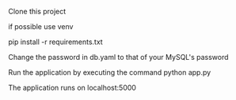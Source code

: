 Clone this project

if possible use venv

pip install -r requirements.txt

Change the password in db.yaml to that of your MySQL's password

Run the application by executing the command python app.py

The application runs on localhost:5000
